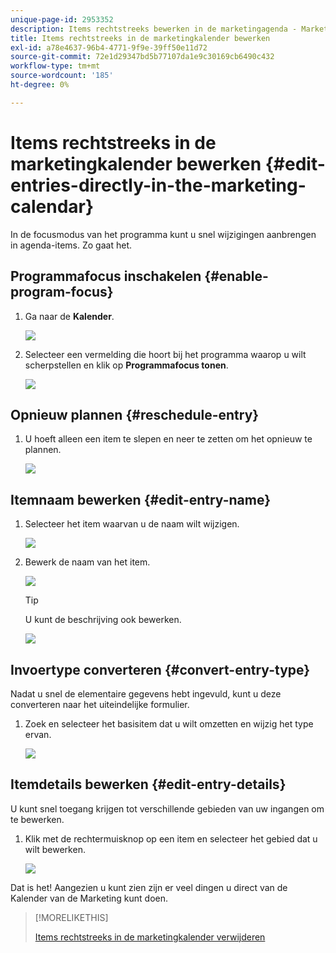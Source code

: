 ```yaml
---
unique-page-id: 2953352
description: Items rechtstreeks bewerken in de marketingagenda - Marketo Docs - Productdocumentatie
title: Items rechtstreeks in de marketingkalender bewerken
exl-id: a78e4637-96b4-4771-9f9e-39ff50e11d72
source-git-commit: 72e1d29347bd5b77107da1e9c30169cb6490c432
workflow-type: tm+mt
source-wordcount: '185'
ht-degree: 0%

---
```


# Items rechtstreeks in de marketingkalender bewerken {#edit-entries-directly-in-the-marketing-calendar}

In de focusmodus van het programma kunt u snel wijzigingen aanbrengen in agenda-items. Zo gaat het.

## Programmafocus inschakelen {#enable-program-focus}

1. Ga naar de **Kalender**.

   ![](assets/2017-05-10-15-30-47-3.png)

1. Selecteer een vermelding die hoort bij het programma waarop u wilt scherpstellen en klik op **Programmafocus tonen**.

   ![](assets/image2014-10-20-13-3a16-3a7.png)

## Opnieuw plannen {#reschedule-entry}

1. U hoeft alleen een item te slepen en neer te zetten om het opnieuw te plannen.

   ![](assets/image2014-10-20-13-3a16-3a18.png)

## Itemnaam bewerken {#edit-entry-name}

1. Selecteer het item waarvan u de naam wilt wijzigen.

   ![](assets/image2014-10-20-13-3a16-3a31.png)

1. Bewerk de naam van het item.

   ![](assets/image2014-10-20-13-3a16-3a42.png)

   >[!TIP]
   >
   >U kunt de beschrijving ook bewerken.
   >
   >![](assets/image2014-10-20-13-3a16-3a56.png)

## Invoertype converteren {#convert-entry-type}

Nadat u snel de elementaire gegevens hebt ingevuld, kunt u deze converteren naar het uiteindelijke formulier.

1. Zoek en selecteer het basisitem dat u wilt omzetten en wijzig het type ervan.

   ![](assets/image2014-10-20-13-3a18-3a38.png)

## Itemdetails bewerken {#edit-entry-details}

U kunt snel toegang krijgen tot verschillende gebieden van uw ingangen om te bewerken.

1. Klik met de rechtermuisknop op een item en selecteer het gebied dat u wilt bewerken.

   ![](assets/image2014-10-20-13-3a18-3a48.png)

Dat is het! Aangezien u kunt zien zijn er veel dingen u direct van de Kalender van de Marketing kunt doen.

>[!MORELIKETHIS]
>
>[Items rechtstreeks in de marketingkalender verwijderen](/help/marketo/product-docs/core-marketo-concepts/marketing-calendar/working-with-the-calendar/delete-entries-directly-in-the-marketing-calendar.md)
